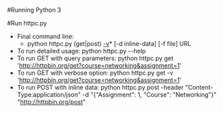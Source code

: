 #Running
Python 3

#Run httpc.py
- Final command line:
  - python httpc.py (get|post) [-v](-h"k:v")* [-d inline-data] [-f file] URL
- To run detailed usage: python httpc.py --help
- To run GET with query parameters: python httpc.py get 'http://httpbin.org/get?course=networking&assignment=1'
- To run GET with verbose option: python httpc.py get -v 'http://httpbin.org/get?course=networking&assignment=1'
- To run POST with inline data: python httpc.py post -header "Content-Type:application/json" -d "{"Assignment": 1, "Course": "Networking"}" "http://httpbin.org/post"
